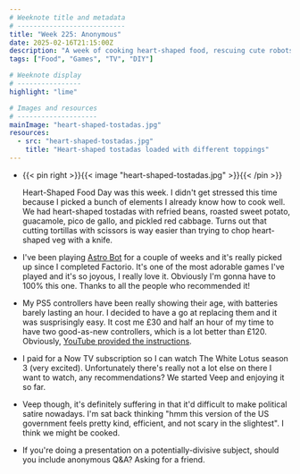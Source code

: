```yaml
---
# Weeknote title and metadata
# ---------------------------
title: "Week 225: Anonymous"
date: 2025-02-16T21:15:00Z
description: "A week of cooking heart-shaped food, rescuing cute robots, new subscription services, a request for recommendations, Q&A, US Politics, and replacing batteries in things that you're not supposed to."
tags: ["Food", "Games", "TV", "DIY"]

# Weeknote display
# ----------------
highlight: "lime"

# Images and resources
# --------------------
mainImage: "heart-shaped-tostadas.jpg"
resources:
  - src: "heart-shaped-tostadas.jpg"
    title: "Heart-shaped tostadas loaded with different toppings"
---
```


  * {{< pin right >}}{{< image "heart-shaped-tostadas.jpg" >}}{{< /pin >}}

    Heart-Shaped Food Day was this week. I didn't get stressed this time because I picked a bunch of elements I already know how to cook well. We had heart-shaped tostadas with refried beans, roasted sweet potato, guacamole, pico de gallo, and pickled red cabbage. Turns out that cutting tortillas with scissors is way easier than trying to chop heart-shaped veg with a knife.

  * I've been playing [Astro Bot](https://en.wikipedia.org/wiki/Astro_Bot) for a couple of weeks and it's really picked up since I completed Factorio. It's one of the most adorable games I've played and it's so joyous, I really love it. Obviously I'm gonna have to 100% this one. Thanks to all the people who recommended it!

  * My PS5 controllers have been really showing their age, with batteries barely lasting an hour. I decided to have a go at replacing them and it was susprisingly easy. It cost me £30 and half an hour of my time to have two good-as-new controllers, which is a lot better than £120. Obviously, [YouTube provided the instructions](https://www.youtube.com/watch?v=OoEuHuAT5tU).

  * I paid for a Now TV subscription so I can watch The White Lotus season 3 (very excited). Unfortunately there's really not a lot else on there I want to watch, any recommendations? We started Veep and enjoying it so far.

  * Veep though, it's definitely suffering in that it'd difficult to make political satire nowadays. I'm sat back thinking "hmm this version of the US government feels pretty kind, efficient, and not scary in the slightest". I think we might be cooked.

  * If you're doing a presentation on a potentially-divisive subject, should you include anonymous Q&A? Asking for a friend.
